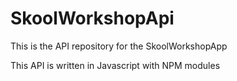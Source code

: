 # SkoolWorkshopApi

This is the API repository for the SkoolWorkshopApp

This API is written in Javascript with NPM modules
